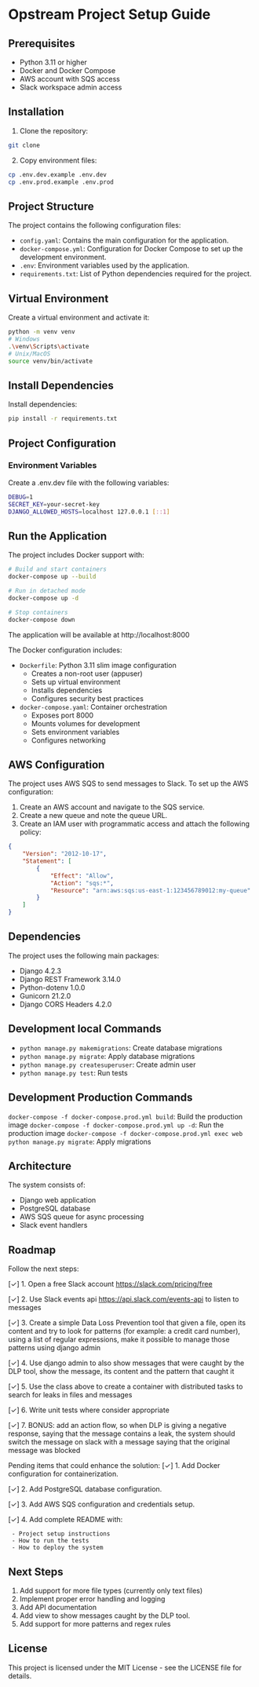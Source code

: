 # Opstream Project Setup Guide

## Prerequisites
- Python 3.11 or higher
- Docker and Docker Compose
- AWS account with SQS access
- Slack workspace admin access

## Installation

1. Clone the repository:

```bash
git clone
```

2. Copy environment files:
```bash
cp .env.dev.example .env.dev
cp .env.prod.example .env.prod
```

## Project Structure

The project contains the following configuration files:

- `config.yaml`: Contains the main configuration for the application.
- `docker-compose.yml`: Configuration for Docker Compose to set up the development environment.
- `.env`: Environment variables used by the application.
- `requirements.txt`: List of Python dependencies required for the project.

## Virtual Environment

Create a virtual environment and activate it:

```bash
python -m venv venv
# Windows
.\venv\Scripts\activate
# Unix/MacOS
source venv/bin/activate
```

## Install Dependencies

Install dependencies:

```bash
pip install -r requirements.txt
```

## Project Configuration

### Environment Variables

Create a .env.dev file with the following variables:

```bash
DEBUG=1
SECRET_KEY=your-secret-key
DJANGO_ALLOWED_HOSTS=localhost 127.0.0.1 [::1]
```

## Run the Application

The project includes Docker support with:
```bash
# Build and start containers
docker-compose up --build

# Run in detached mode
docker-compose up -d

# Stop containers
docker-compose down
```

The application will be available at http://localhost:8000

The Docker configuration includes:

- `Dockerfile`: Python 3.11 slim image configuration
  - Creates a non-root user (appuser)
  - Sets up virtual environment
  - Installs dependencies
  - Configures security best practices
- `docker-compose.yaml`: Container orchestration
  - Exposes port 8000
  - Mounts volumes for development
  - Sets environment variables
  - Configures networking

## AWS Configuration

The project uses AWS SQS to send messages to Slack. To set up the AWS configuration:

1. Create an AWS account and navigate to the SQS service.
2. Create a new queue and note the queue URL.
3. Create an IAM user with programmatic access and attach the following policy:
```json
{
    "Version": "2012-10-17",
    "Statement": [
        {
            "Effect": "Allow",
            "Action": "sqs:*",
            "Resource": "arn:aws:sqs:us-east-1:123456789012:my-queue"
        }
    ]
}
```

## Dependencies

The project uses the following main packages:

- Django 4.2.3
- Django REST Framework 3.14.0
- Python-dotenv 1.0.0
- Gunicorn 21.2.0
- Django CORS Headers 4.2.0

## Development local Commands

- `python manage.py makemigrations`: Create database migrations
- `python manage.py migrate`: Apply database migrations
- `python manage.py createsuperuser`: Create admin user
- `python manage.py test`: Run tests

## Development Production Commands

`docker-compose -f docker-compose.prod.yml build`: Build the production image
`docker-compose -f docker-compose.prod.yml up -d`: Run the production image
`docker-compose -f docker-compose.prod.yml exec web python manage.py migrate`: Apply migrations


## Architecture

The system consists of:

- Django web application
- PostgreSQL database
- AWS SQS queue for async processing
- Slack event handlers

## Roadmap

Follow the next steps:

[✓] 1. Open a free Slack account https://slack.com/pricing/free

[✓] 2. Use Slack events api https://api.slack.com/events-api to listen to messages

[✓] 3. Create a simple Data Loss Prevention tool that given a file, open its content and try to look for patterns (for example: a credit card number), using a list of regular expressions, make it possible to manage those patterns using django admin

[✓] 4. Use django admin to also show messages that were caught by the DLP tool, show the message, its content and the pattern that caught it

[✓] 5. Use the class above to create a container with distributed tasks to search for leaks in files and messages

[✓] 6. Write unit tests where consider appropriate

[✓] 7. BONUS: add an action flow, so when DLP is giving a negative response, saying that the message contains a leak, the system should switch the message on slack with a message saying that the original message was blocked

Pending items that could enhance the solution:
[✓] 1. Add Docker configuration for containerization.

[✓] 2. Add PostgreSQL database configuration.

[✓] 3. Add AWS SQS configuration and credentials setup.

[✓] 4. Add complete README with:

     - Project setup instructions
     - How to run the tests
     - How to deploy the system

## Next Steps

1. Add support for more file types (currently only text files)
2. Implement proper error handling and logging
3. Add API documentation
4. Add view to show messages caught by the DLP tool.
5. Add support for more patterns and regex rules

## License

This project is licensed under the MIT License - see the LICENSE file for details.